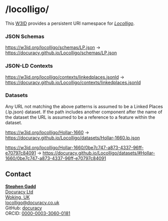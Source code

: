 # /locolligo/
This [W3ID](https://w3id.org) provides a persistent URI namespace for [*Locolligo*](https://github.com/docuracy/Locolligo/blob/main/README.md).

 
### JSON Schemas
https://w3id.org/locolligo/schemas/LP.json -> https://docuracy.github.io/Locolligo/schemas/LP.json


### JSON-LD Contexts
https://w3id.org/locolligo/contexts/linkedplaces.jsonld -> https://docuracy.github.io/Locolligo/contexts/linkedplaces.jsonld


### Datasets
Any URL not matching the above patterns is assumed to be a Linked Places (.lp.json) dataset. If the path includes another component after the name of the dataset the URL is assumed to be a reference to a feature within the dataset.

https://w3id.org/locolligo/Hollar-1660 -> https://docuracy.github.io/Locolligo/datasets/Hollar-1660.lp.json

https://w3id.org/locolligo/Hollar-1660/0be7c747-a873-4337-96ff-e70797c84091 -> https://docuracy.github.io/Locolligo/datasets/#Hollar-1660/0be7c747-a873-4337-96ff-e70797c84091


## Contact

**[Stephen Gadd](https://www.wikidata.org/wiki/Q7609282)**<br/>
[Docuracy Ltd](https://docuracy.co.uk)<br/>
[Woking, UK](https://www.wikidata.org/wiki/Q646225)<br/>
<locolligo@docuracy.co.uk>  <br/>
GitHub: [docuracy](https://github.com/docuracy)<br/>
ORCID: [0000-0003-3060-0181](https://orcid.org/0000-0003-3060-0181)<br/>
